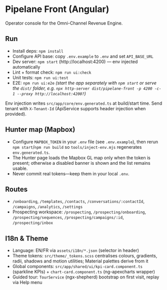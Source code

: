 # Pipelane Front (Angular)

Operator console for the Omni-Channel Revenue Engine.

## Run
- Install deps: `npm install`
- Configure API base: copy `.env.example` to `.env` and set `API_BASE_URL`
- Dev server: `npm start` (http://localhost:4200) — env injected automatically
- Lint + format check: `npm run ui:check`
- Unit tests: `npm run ui:test`
- E2E: `npm run ui:e2e` *(start the app separately with `npm start` or serve the `dist/` folder, e.g. `npx http-server dist/pipelane-front -p 4200 -c-1 --proxy http://localhost:4200?`)* 

Env injection writes `src/app/core/env.generated.ts` at build/start time.
Send tenant with `X-Tenant-Id` (ApiService supports header injection when provided).

## Hunter map (Mapbox)
- Configure `MAPBOX_TOKEN` in your `.env` file (see `.env.example`), then rerun `npm start`/`npm run build` so `tools/inject-env.mjs` regenerates `env.generated.ts`.
- The Hunter page loads the Mapbox GL map only when the token is present; otherwise a disabled banner is shown and the list remains usable.
- Never commit real tokens—keep them in your local `.env`.

## Routes
- `/onboarding`, `/templates`, `/contacts`, `/conversations/:contactId`, `/campaigns`, `/analytics`, `/settings`
- Prospecting workspace: `/prospecting`, `/prospecting/onboarding`, `/prospecting/sequences`, `/prospecting/campaigns/:id`, `/prospecting/inbox`

## I18n & Theme
- Language: EN/FR via `assets/i18n/*.json` (selector in header)
- Theme tokens: `src/theme/_tokens.scss` centralises colours, gradients, radii, shadows and motion utilities; Material palettes derive from it
- Global components: `src/app/shared/ui/kpi-card.component.ts` (sparkline KPIs) + `chart-card.component.ts` (ng-apexcharts wrapper)
- Guided tour: `TourService` (ngx-shepherd) bootstrap on first visit, replay via Help menu
